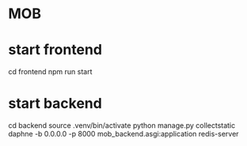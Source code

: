 # MOB
# start frontend
cd frontend
npm run start
# start backend
cd backend
source .venv/bin/activate
python manage.py collectstatic
daphne -b 0.0.0.0 -p 8000 mob_backend.asgi:application
redis-server
